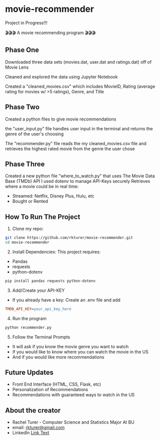 # movie-recommender
Project in Progress!!!

🎬🎬🎬 A movie recommending program 🎬🎬🎬

## Phase One

Downloaded three data sets (movies.dat, user.dat and ratings.dat) off of Movie Lens 

Cleaned and explored the data using Jupyter Notebook 

Created a "cleaned_movies.csv" which includes MovieID, Rating (average rating for movies w/ >5 ratings), Genre, and Title

## Phase Two

Created a python files to give movie recommendations

the "user_input.py" file handles user input in the terminal and returns the genre of the user's choosing

The  "recommender.py" file reads the my cleaned_movies.csv file and retrieves the highest rated movie from the genre the user chose

## Phase Three

Created a new python file "where_to_watch.py" that uses The Movie Data Base (TMDb) API 
I used dotenv to manage API-Keys securely 
Retrieves where a movie could be in real time:
  - Streamed: Netflix, Disney Plus, Hulu, etc 
  - Bought or Rented

## How To Run The Project
1. Clone my repo:
```bash
git clone https://github.com/rkturer/movie-recommender.git
cd movie-recommender
```

2. Install Dependencies:
This project requires:
* Pandas
* requests
* python-dotenv

```bash
pip install pandas requests python-dotenv
```

3. Add/Create your API-KEY
- If you already have a key:
Create an .env file and add
```ini
TMDB_API_KEY=your_api_key_here
```

4. Run the program
```bash
python recommender.py
```

5. Follow the Terminal Prompts
- It will ask if you know the movie genre you want to watch
- If you would like to know where you can watch the movie in the US
- And if you would like more recommendations

## Future Updates
- Front End Interface (HTML, CSS, Flask, etc)
- Personalization of Recommendations
- Recommendations with guaranteed ways to watch in the US

## About the creator
- Rachel Turer - Computer Science and Statistics Major At BU
- email: rkturer@gmail.com
- LinkedIn [Link Text](https://www.linkedin.com/in/rkturer/)





